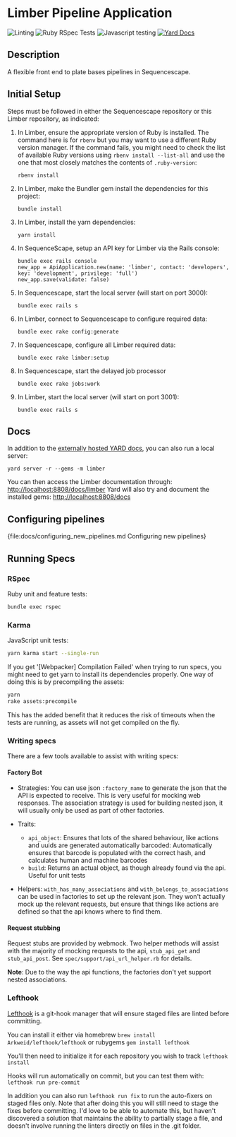 # Limber Pipeline Application

![Linting](https://github.com/sanger/limber/workflows/Linting/badge.svg)
![Ruby RSpec Tests](https://github.com/sanger/limber/workflows/Ruby%20RSpec%20Tests/badge.svg)
![Javascript testing](https://github.com/sanger/limber/workflows/Javascript%20testing/badge.svg)
[![Yard Docs](http://img.shields.io/badge/yard-docs-blue.svg)](https://www.rubydoc.info/github/sanger/limber)

## Description

A flexible front end to plate bases pipelines in Sequencescape.

## Initial Setup

Steps must be followed in either the Sequencescape repository or this Limber
repository, as indicated:

1. In Limber, ensure the appropriate version of Ruby is installed. The command
   here is for `rbenv` but you may want to use a different Ruby version manager.
   If the command fails, you might need to check the list of available Ruby
   versions using `rbenv install --list-all` and use the one that most closely
   matches the contents of `.ruby-version`:

   ```shell
   rbenv install
   ```

2. In Limber, make the Bundler gem install the dependencies for this project:

   ```shell
   bundle install
   ```

3. In Limber, install the yarn dependencies:

   ```shell
   yarn install
   ```

4. In SequenceScape, setup an API key for Limber via the Rails console:

   ```shell
   bundle exec rails console
   new_app = ApiApplication.new(name: 'limber', contact: 'developers', key: 'development', privilege: 'full')
   new_app.save(validate: false)
   ```

5. In Sequencescape, start the local server (will start on port 3000):

   ```shell
   bundle exec rails s
   ```

6. In Limber, connect to Sequencescape to configure required data:

   ```shell
   bundle exec rake config:generate
   ```

7. In Sequencescape, configure all Limber required data:

   ```shell
   bundle exec rake limber:setup
   ```

8. In Sequencescape, start the delayed job processor

   ```shell
   bundle exec rake jobs:work
   ```

9. In Limber, start the local server (will start on port 3001):

   ```shell
   bundle exec rails s
   ```

## Docs

In addition to the [externally hosted YARD docs](https://www.rubydoc.info/github/sanger/limber), you can also run a local server:

```shell
yard server -r --gems -m limber
```

You can then access the Limber documentation through: [http://localhost:8808/docs/limber](http://localhost:8808/docs/limber)
Yard will also try and document the installed gems: [http://localhost:8808/docs](http://localhost:8808/docs)

## Configuring pipelines

{file:docs/configuring_new_pipelines.md Configuring new pipelines}

## Running Specs

### RSpec

Ruby unit and feature tests:

```bash
bundle exec rspec
```

### Karma

JavaScript unit tests:

```bash
yarn karma start --single-run
```

If you get '[Webpacker] Compilation Failed' when trying to run specs, you might need to get yarn to install its dependencies properly. One way of doing this is by precompiling the assets:

```bash
yarn
rake assets:precompile
```

This has the added benefit that it reduces the risk of timeouts when the tests are running, as assets will not get compiled on the fly.

### Writing specs

There are a few tools available to assist with writing specs:

#### Factory Bot

* Strategies: You can use json `:factory_name` to generate the json that the API is expected to receive. This is very useful for mocking web responses. The association strategy is used for building nested json, it will usually only be used as part of other factories.

* Traits:
  * `api_object`: Ensures that lots of the shared behaviour, like actions and uuids are generated automatically
barcoded: Automatically ensures that barcode is populated with the correct hash, and calculates human and machine barcodes
  * `build`: Returns an actual object, as though already found via the api. Useful for unit tests

* Helpers: `with_has_many_associations` and `with_belongs_to_associations` can be used in factories to set up the relevant json. They won't actually mock up the relevant requests, but ensure that things like actions are defined so that the api knows where to find them.

#### Request stubbing

Request stubs are provided by webmock. Two helper methods will assist with the majority of mocking requests to the api, `stub_api_get` and `stub_api_post`. See `spec/support/api_url_helper.rb` for details.

**Note**: Due to the way the api functions, the factories don't yet support nested associations.

### Lefthook

[Lefthook](https://github.com/Arkweid/lefthook) is a git-hook manager that will
ensure staged files are linted before committing.

You can install it either via homebrew `brew install Arkweid/lefthook/lefthook` or rubygems `gem install lefthook`

You'll then need to initialize it for each repository you wish to track `lefthook install`

Hooks will run automatically on commit, but you can test them with: `lefthook run pre-commit`

In addition you can also run `lefthook run fix` to run the auto-fixers on staged files only.
Note that after doing this you will still need to stage the fixes before committing. I'd love to be
able to automate this, but haven't discovered a solution that maintains the ability to partially
stage a file, and doesn't involve running the linters directly on files in the .git folder.
